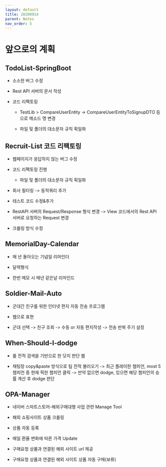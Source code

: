 ```yaml
---
layout: default
title: 20200914
parent: Notes
nav_order: 5
---
```


# 앞으로의 계획

## TodoList-SpringBoot

* 소소한 버그 수정

* Rest API 서버의 문서 작성

* 코드 리팩토링
    
    * TestLib > CompareUserEntity -> CompareUserEntityToSignupDTO 등으로 메소드 명 변경

    * 파일 및 폴더의 대소문자 규칙 획일화

## Recruit-List 코드 리팩토링

* 웹페이지가 응답하지 않는 버그 수정

* 코드 리팩토링 진행

    * 파일 및 폴더의 대소문자 규칙 획일화
    
* 회사 필터링 -> 동적쿼리 추가

* 테스트 코드 수정&추가

* RestAPI 서버의 Request/Response 형식 변경 -> View 코드에서의 Rest API 서버로 요청하는 Request 변경

* 크롤링 방식 수정

## MemorialDay-Calendar

* 매 년 돌아오는 기념일 리마인더

* 달력형식

* 한번 메모 시 매년 같은날 리마인드

## Soldier-Mail-Auto

* 군대간 친구를 위한 인터넷 편지 자동 전송 프로그램

* 웹으로 표현

* 군대 선택 -> 친구 조회 -> 수동 or 자동 편지작성 -> 전송 반복 주기 설정

## When-Should-I-dodge

* 롤 전적 검색을 기반으로 한 닷지 판단 웹

* 채팅창 copy&paste 방식으로 팀 전적 불러오기 -> 최근 플레이한 챔피언, most 5 챔피언 중 현재 픽한 챔피언 클릭 -> 만약 없으면 dodge, 있으면 해당 챔피언의 승률 계산 후 dodge 판단

## OPA-Manager

* 네이버 스마트스토어-해외구매대행 사업 관련 Manage Tool

* 해외 쇼핑사이트 상품 크롤링

* 상품 자동 등록

* 매일 환율 변화에 따른 가격 Update

* 구매요청 상품과 연결된 해외 사이트 url 제공

* 구매요청 상품과 연결된 해외 사이트 상품 자동 구매(보류)